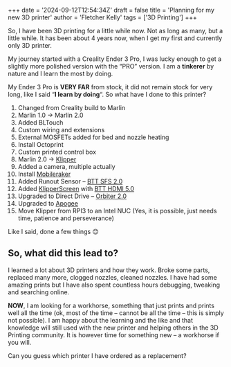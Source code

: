 +++
date = '2024-09-12T12:54:34Z'
draft = false
title = 'Planning for my new 3D printer'
author = 'Fletcher Kelly'
tags = ['3D Printing']
+++

So, I have been 3D printing for a little while now. Not as long as many, but a little while. It has been about 4 years now, when I get my first and currently only 3D printer.

My journey started with a Creality Ender 3 Pro, I was lucky enough to get a slightly more polished version with the “PRO” version. I am a **tinkerer** by nature and I learn the most by doing.

My Ender 3 Pro is **VERY FAR** from stock, it did not remain stock for very long, like I said “**I learn by doing**“. So what have I done to this printer?

1. Changed from Creality build to Marlin
1. Marlin 1.0 -> Marlin 2.0
1. Added BLTouch
1. Custom wiring and extensions
1. External MOSFETs added for bed and nozzle heating
1. Install Octoprint
1. Custom printed control box
1. Marlin 2.0 -> [Klipper](https://www.klipper3d.org/)
1. Added a camera, multiple actually
1. Install [Mobileraker](https://mobileraker.com/)
1. Added Runout Sensor – [BTT SFS 2.0](https://bigtree-tech.com/blogs/news/new-release-bigtreetech-sfs-v2-0)
1. Added [KlipperScreen](https://klipperscreen.readthedocs.io/en/latest/) with [BTT HDMI 5.0](https://biqu.equipment/products/bigtreetech-hdmi5-v1-0-hdmi7-v1-0)
1. Upgraded to Direct Drive – [Orbiter 2.0](https://www.orbiterprojects.com/orbiter-v2-0/)
1. Upgraded to [Apogee](https://www.orbiterprojects.com/apogee-ender-3-v2/)
1. Move Klipper from RPI3 to an Intel NUC (Yes, it is possible, just needs time, patience and perseverance)

Like I said, done a few things 😊

## **So, what did this lead to?**

I learned a lot about 3D printers and how they work. Broke some parts, replaced many more, clogged nozzles, cleaned nozzles. I have had some amazing prints but I have also spent countless hours debugging, tweaking and searching online.

**NOW**, I am looking for a workhorse, something that just prints and prints well all the time (ok, most of the time – cannot be all the time – this is simply not possible). I am happy about the learning and the like and that knowledge will still used with the new printer and helping others in the 3D Printing community. It is however time for something new – a workhorse if you will.

Can you guess which printer I have ordered as a replacement?
